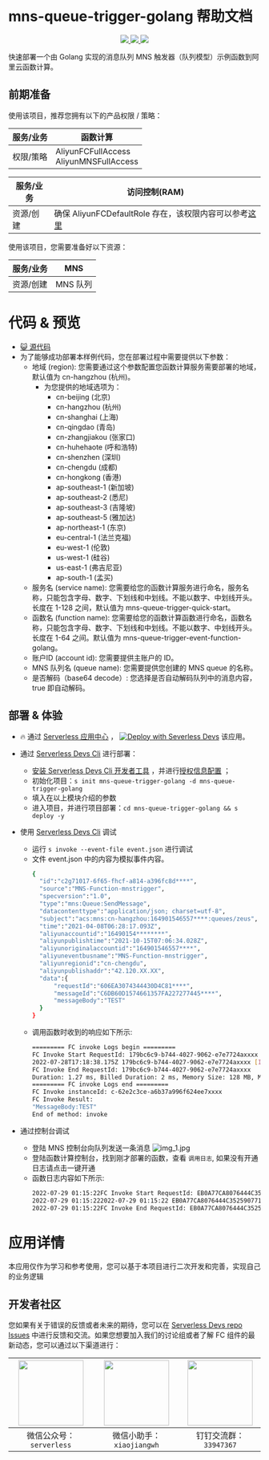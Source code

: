 # mns-queue-trigger-golang 帮助文档

<p align="center" class="flex justify-center">
    <a href="https://www.serverless-devs.com" class="ml-1">
    <img src="http://editor.devsapp.cn/icon?package=mns-queue-trigger-golang&type=packageType">
  </a>
  <a href="http://www.devsapp.cn/details.html?name=mns-queue-trigger-golang" class="ml-1">
    <img src="http://editor.devsapp.cn/icon?package=mns-queue-trigger-golang&type=packageVersion">
  </a>
  <a href="http://www.devsapp.cn/details.html?name=mns-queue-trigger-golang" class="ml-1">
    <img src="http://editor.devsapp.cn/icon?package=mns-queue-trigger-golang&type=packageDownload">
  </a>
</p>

<description>

快速部署一个由 Golang 实现的消息队列 MNS 触发器（队列模型）示例函数到阿里云函数计算。

</description>

## 前期准备
使用该项目，推荐您拥有以下的产品权限 / 策略：

| 服务/业务 | 函数计算 |     
| --- |  --- |   
| 权限/策略 | AliyunFCFullAccess <br> AliyunMNSFullAccess |

| 服务/业务 | 访问控制(RAM) |     
| --- |  --- |   
| 资源/创建 | 确保 AliyunFCDefaultRole 存在，该权限内容可以参考[这里](https://help.aliyun.com/document_detail/181589.html) |

使用该项目，您需要准备好以下资源：

| 服务/业务 | MNS |     
| --- |  --- |   
| 资源/创建 | MNS 队列 |  

<codepre id="codepre">

# 代码 & 预览

- [ :smiley_cat:  源代码](https://github.com/devsapp/start-fc/blob/main/event-function/mns-queue-trigger-golang)
- 为了能够成功部署本样例代码，您在部署过程中需要提供以下参数：
    - 地域 (region): 您需要通过这个参数配置您函数计算服务需要部署的地域，默认值为 cn-hangzhou (杭州)。
      - 为您提供的地域选项为：
        - cn-beijing (北京)
        - cn-hangzhou (杭州)
        - cn-shanghai (上海)
        - cn-qingdao (青岛)
        - cn-zhangjiakou (张家口)
        - cn-huhehaote (呼和浩特)
        - cn-shenzhen (深圳)
        - cn-chengdu (成都)
        - cn-hongkong (香港)
        - ap-southeast-1 (新加坡)
        - ap-southeast-2 (悉尼)
        - ap-southeast-3 (吉隆坡)
        - ap-southeast-5 (雅加达)
        - ap-northeast-1 (东京)
        - eu-central-1 (法兰克福)
        - eu-west-1 (伦敦)
        - us-west-1 (硅谷)
        - us-east-1 (弗吉尼亚)
        - ap-south-1 (孟买)
    - 服务名 (service name): 您需要给您的函数计算服务进行命名，服务名称，只能包含字母、数字、下划线和中划线。不能以数字、中划线开头。长度在 1-128 之间，默认值为 mns-queue-trigger-quick-start。
    - 函数名 (function name): 您需要给您的函数计算函数进行命名，函数名称，只能包含字母、数字、下划线和中划线。不能以数字、中划线开头。长度在 1-64 之间。默认值为 mns-queue-trigger-event-function-golang。
    - 账户ID (account id): 您需要提供主账户的 ID。
    - MNS 队列名 (queue name): 您需要提供您创建的 MNS queue 的名称。
    - 是否解码（base64 decode）: 您选择是否自动解码队列中的消息内容，true 即自动解码。

</codepre>

<deploy>

## 部署 & 体验

<appcenter>

-  :fire:  通过 [Serverless 应用中心](https://fcnext.console.aliyun.com/applications/create?template=mns-queue-trigger-golang) ，
[![Deploy with Severless Devs](https://img.alicdn.com/imgextra/i1/O1CN01w5RFbX1v45s8TIXPz_!!6000000006118-55-tps-95-28.svg)](https://fcnext.console.aliyun.com/applications/create?template=mns-queue-trigger-golang)  该应用。 

</appcenter>

- 通过 [Serverless Devs Cli](https://www.serverless-devs.com/serverless-devs/install) 进行部署：
    - [安装 Serverless Devs Cli 开发者工具](https://www.serverless-devs.com/serverless-devs/install) ，并进行[授权信息配置](https://www.serverless-devs.com/fc/config) ；
    - 初始化项目：`s init mns-queue-trigger-golang -d mns-queue-trigger-golang` 
    - 填入在以上模块介绍的参数
    - 进入项目，并进行项目部署：`cd mns-queue-trigger-golang && s deploy -y`

- 使用 [Serverless Devs Cli](https://www.serverless-devs.com/serverless-devs/install) 调试
  - 运行 `s invoke --event-file event.json` 进行调试
  - 文件 event.json 中的内容为模拟事件内容。
    ```bash
    {
      "id":"c2g71017-6f65-fhcf-a814-a396fc8d****",
      "source":"MNS-Function-mnstrigger",
      "specversion":"1.0",
      "type":"mns:Queue:SendMessage",
      "datacontenttype":"application/json; charset=utf-8",
      "subject":"acs:mns:cn-hangzhou:164901546557****:queues/zeus",
      "time":"2021-04-08T06:28:17.093Z",
      "aliyunaccountid":"16490154********",
      "aliyunpublishtime":"2021-10-15T07:06:34.028Z",
      "aliyunoriginalaccountid":"164901546557****",
      "aliyuneventbusname":"MNS-Function-mnstrigger",
      "aliyunregionid":"cn-chengdu",
      "aliyunpublishaddr":"42.120.XX.XX",
      "data":{
          "requestId":"606EA3074344430D4C81****",
          "messageId":"C6DB60D1574661357FA227277445****",
          "messageBody":"TEST"
      }
    }
    ```
  - 调用函数时收到的响应如下所示:
    ```bash
    ========= FC invoke Logs begin =========
    FC Invoke Start RequestId: 179bc6c9-b744-4027-9062-e7e7724axxxx
    2022-07-28T17:18:38.175Z 179bc6c9-b744-4027-9062-e7e7724axxxx [INFO] main.go:16: event: {"id":"c2g71017-6f65-fhcf-a814-a396fc8d****","source":"MNS-Function-mnstrigger","specversion":"1.0","type":"mns:Queue:SendMessage","datacontenttype":"application/json; charset=utf-8","subject":"acs:mns:cn-hangzhou:164901546557****:queues/zeus","time":"2021-04-08T06:28:17.093Z","aliyunaccountid":"1649015465574023","aliyunpublishtime":"2021-10-15T07:06:34.028Z","aliyunoriginalaccountid":"164901546557****","aliyuneventbusname":"MNS-Function-mnstrigger","aliyunregionid":"cn-chengdu","aliyunpublishaddr":"42.120.XX.XX","data":{"requestId":"606EA3074344430D4C81****","messageId":"C6DB60D1574661357FA227277445****","messageBody":"TEST"}}
    FC Invoke End RequestId: 179bc6c9-b744-4027-9062-e7e7724axxxx
    Duration: 1.27 ms, Billed Duration: 2 ms, Memory Size: 128 MB, Max Memory Used: 10.01 MB
    ========= FC invoke Logs end =========
    FC Invoke instanceId: c-62e2c3ce-a6b37a996f624ee7xxxx
    FC Invoke Result:
    "MessageBody:TEST"
    End of method: invoke
      ```
- 通过控制台调试
  - 登陆 MNS 控制台向队列发送一条消息
  ![img_1.jpg](https://cdn.jsdelivr.net/gh/penghuima/ImageBed@master/img/blog_file/PicGo-Github-ImgBed20220802120226.jpg)
  - 登陆函数计算控制台，找到刚才部署的函数，查看 `调用日志`, 如果没有开通日志请点击一键开通
  - 函数日志内容如下所示:
    ```bash
    2022-07-29 01:15:22FC Invoke Start RequestId: EB0A77CA8076444C35259077119Cxxxx
    2022-07-29 01:15:222022-07-29 01:15:22 EB0A77CA8076444C35259077119Cxxxx [INFO] main.go:16: event: {"id":"EB0A77CA8076444C35259077119Cxxxx","source":"MNS-go-mns-queue-trigger-eventbridgeTriggerWithMNSSourcexxxx","specversion":"1.0","type":"mns:Queue:SendMessage","datacontenttype":"application/json;charset=utf-8","subject":"acs:mns:cn-shenzhen:143199xxxxxxxxxx:queues/fc-example","time":"2022-07-28T17:15:22.396Z","aliyunaccountid":"143199xxxxxxxxxx","aliyunpublishtime":"2022-07-28T17:15:22.434Z","aliyunoriginalaccountid":"143199xxxxxxxxxx","aliyuneventbusname":"MNS-go-mns-queue-trigger-eventbridgeTriggerWithMNSSourcexxxx","aliyunregionid":"cn-shenzhen","aliyunpublishaddr":"10.58.xx.xx","data":{"requestId":"62E2C42A463137350358xxxx","messageId":"EB0A77CA8076444C35259077119Cxxxx","messageBody":" message from mns console"}}
    2022-07-29 01:15:22FC Invoke End RequestId: EB0A77CA8076444C35259077119Cxxxx
    ```
</deploy>

<appdetail id="flushContent">

# 应用详情



本应用仅作为学习和参考使用，您可以基于本项目进行二次开发和完善，实现自己的业务逻辑



</appdetail>

<devgroup>

## 开发者社区

您如果有关于错误的反馈或者未来的期待，您可以在 [Serverless Devs repo Issues](https://github.com/serverless-devs/serverless-devs/issues) 中进行反馈和交流。如果您想要加入我们的讨论组或者了解 FC 组件的最新动态，您可以通过以下渠道进行：

<p align="center">

| <img src="https://serverless-article-picture.oss-cn-hangzhou.aliyuncs.com/1635407298906_20211028074819117230.png" width="130px" > | <img src="https://serverless-article-picture.oss-cn-hangzhou.aliyuncs.com/1635407044136_20211028074404326599.png" width="130px" > | <img src="https://serverless-article-picture.oss-cn-hangzhou.aliyuncs.com/1635407252200_20211028074732517533.png" width="130px" > |
|--- | --- | --- |
| <center>微信公众号：`serverless`</center> | <center>微信小助手：`xiaojiangwh`</center> | <center>钉钉交流群：`33947367`</center> | 

</p>

</devgroup>